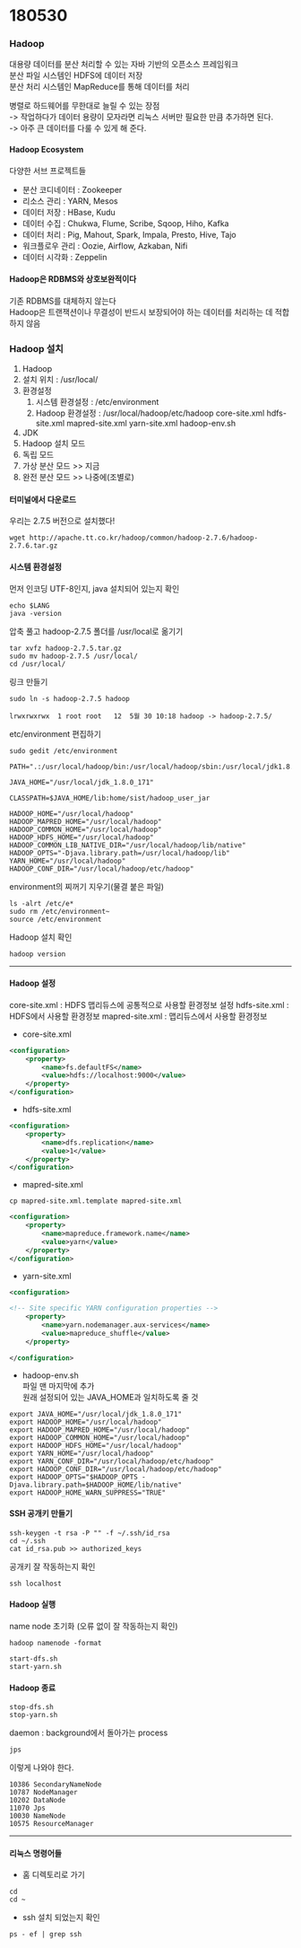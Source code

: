 # 180530  

### Hadoop  
대용량 데이터를 분산 처리할 수 있는 자바 기반의 오픈소스 프레임워크  
분산 파일 시스템인 HDFS에 데이터 저장  
분산 처리 시스템인 MapReduce를 통해 데이터를 처리  

병렬로 하드웨어를 무한대로 늘릴 수 있는 장점  
-> 작업하다가 데이터 용량이 모자라면 리눅스 서버만 필요한 만큼 추가하면 된다.  
-> 아주 큰 데이터를 다룰 수 있게 해 준다.

#### Hadoop Ecosystem  
다양한 서브 프로젝트들 
- 분산 코디네이터 : Zookeeper
- 리소스 관리 : YARN, Mesos
- 데이터 저장 : HBase, Kudu
- 데이터 수집 : Chukwa, Flume, Scribe, Sqoop, Hiho, Kafka
- 데이터 처리 : Pig, Mahout, Spark, Impala, Presto, Hive, Tajo
- 워크플로우 관리 : Oozie, Airflow, Azkaban, Nifi
- 데이터 시각화 : Zeppelin

#### Hadoop은 RDBMS와 상호보완적이다  
기존 RDBMS를 대체하지 않는다  
Hadoop은 트랜잭션이나 무결성이 반드시 보장되어야 하는 데이터를 처리하는 데 적합하지 않음  

### Hadoop 설치  
1. Hadoop  
  1. 설치 위치 : /usr/local/
  2. 환경설정
     1. 시스템 환경설정 : /etc/environment
     2. Hadoop 환경설정 : /usr/local/hadoop/etc/hadoop
			  core-site.xml
			  hdfs-site.xml
			  mapred-site.xml
			  yarn-site.xml
		  	  hadoop-env.sh
2. JDK  
3. Hadoop 설치 모드 
  1. 독립 모드  
  2. 가상 분산 모드 >> 지금  
  3. 완전 분산 모드 >> 나중에(조별로)   


#### 터미널에서 다운로드 
우리는 2.7.5 버전으로 설치했다!  
```
wget http://apache.tt.co.kr/hadoop/common/hadoop-2.7.6/hadoop-2.7.6.tar.gz 
```

#### 시스템 환경설정  
먼저 인코딩 UTF-8인지, java 설치되어 있는지 확인  
```
echo $LANG
java -version
```

압축 풀고 hadoop-2.7.5 폴더를 /usr/local로 옮기기  

```
tar xvfz hadoop-2.7.5.tar.gz
sudo mv hadoop-2.7.5 /usr/local/
cd /usr/local/
```

링크 만들기  
```
sudo ln -s hadoop-2.7.5 hadoop
```
  
```
lrwxrwxrwx  1 root root   12  5월 30 10:18 hadoop -> hadoop-2.7.5/
```

etc/environment 편집하기  

```
sudo gedit /etc/environment
```

```
PATH=".:/usr/local/hadoop/bin:/usr/local/hadoop/sbin:/usr/local/jdk1.8.0_171/bin:/usr/local/sbin:/usr/local/bin:/usr/sbin:/usr/bin:/sbin:/bin:/usr/games:/usr/local/games"

JAVA_HOME="/usr/local/jdk_1.8.0_171"

CLASSPATH=$JAVA_HOME/lib:home/sist/hadoop_user_jar

HADOOP_HOME="/usr/local/hadoop"
HADOOP_MAPRED_HOME="/usr/local/hadoop"
HADOOP_COMMON_HOME="/usr/local/hadoop"
HADOOP_HDFS_HOME="/usr/local/hadoop"
HADOOP_COMMON_LIB_NATIVE_DIR="/usr/local/hadoop/lib/native"
HADOOP_OPTS="-Djava.library.path=/usr/local/hadoop/lib"
YARN_HOME="/usr/local/hadoop"
HADOOP_CONF_DIR="/usr/local/hadoop/etc/hadoop"

```

environment의 찌꺼기 지우기(물결 붙은 파일)  

```
ls -alrt /etc/e*
sudo rm /etc/environment~
source /etc/environment
```

Hadoop 설치 확인

```
hadoop version
```

---

#### Hadoop 설정  
core-site.xml : HDFS 맵리듀스에 공통적으로 사용할 환경정보 설정
hdfs-site.xml : HDFS에서 사용할 환경정보
mapred-site.xml : 맵리듀스에서 사용할 환경정보

- core-site.xml  

```xml
<configuration>
	<property>
		<name>fs.defaultFS</name>
		<value>hdfs://localhost:9000</value>
	</property>
</configuration>
```

- hdfs-site.xml  
```xml
<configuration>
	<property>
		<name>dfs.replication</name>
		<value>1</value>
	</property>
</configuration>
```

- mapred-site.xml  
```
cp mapred-site.xml.template mapred-site.xml
```

```xml
<configuration>
	<property>
		<name>mapreduce.framework.name</name>
		<value>yarn</value>
	</property>
</configuration>
```

- yarn-site.xml  

```xml
<configuration>

<!-- Site specific YARN configuration properties -->
	<property>
		<name>yarn.nodemanager.aux-services</name>
		<value>mapreduce_shuffle</value>
	</property>

</configuration>

```

- hadoop-env.sh  
파일 맨 마지막에 추가  
원래 설정되어 있는 JAVA_HOME과 일치하도록 줄 것  

```
export JAVA_HOME="/usr/local/jdk_1.8.0_171"
export HADOOP_HOME="/usr/local/hadoop"
export HADOOP_MAPRED_HOME="/usr/local/hadoop"
export HADOOP_COMMON_HOME="/usr/local/hadoop"
export HADOOP_HDFS_HOME="/usr/local/hadoop"
export YARN_HOME="/usr/local/hadoop"
export YARN_CONF_DIR="/usr/local/hadoop/etc/hadoop"
export HADOOP_CONF_DIR="/usr/local/hadoop/etc/hadoop"
export HADOOP_OPTS="$HADOOP_OPTS -Djava.library.path=$HADOOP_HOME/lib/native"
export HADOOP_HOME_WARN_SUPPRESS="TRUE"
```

#### SSH 공개키 만들기  
```
ssh-keygen -t rsa -P "" -f ~/.ssh/id_rsa
cd ~/.ssh
cat id_rsa.pub >> authorized_keys
```

공개키 잘 작동하는지 확인
```
ssh localhost
```

#### Hadoop 실행
name node 초기화 (오류 없이 잘 작동하는지 확인)  
```
hadoop namenode -format
```

```
start-dfs.sh
start-yarn.sh
```

#### Hadoop 종료

```
stop-dfs.sh
stop-yarn.sh
```
  
daemon : background에서 돌아가는 process

```
jps
```

이렇게 나와야 한다.    

```
10386 SecondaryNameNode
10787 NodeManager
10202 DataNode
11070 Jps
10030 NameNode
10575 ResourceManager
```


---

#### 리눅스 명령어들 
- 홈 디렉토리로 가기
```
cd
cd ~
```

- ssh 설치 되었는지 확인  
```
ps - ef | grep ssh
```
